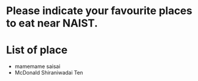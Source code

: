 # Please indicate your favourite places to eat near NAIST.

# List of place
- mamemame saisai
- McDonald Shiraniwadai Ten
